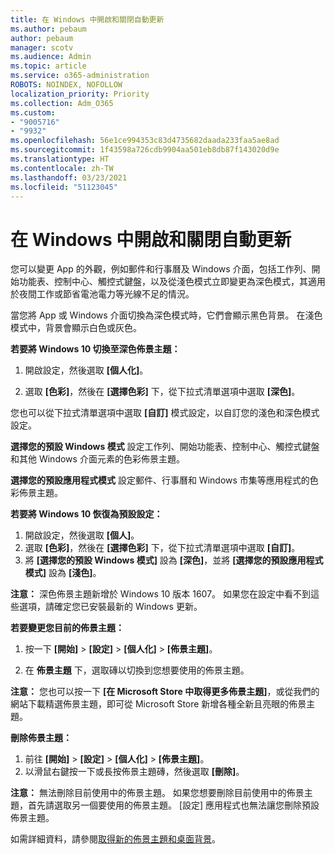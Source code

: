 ```yaml
---
title: 在 Windows 中開啟和關閉自動更新
ms.author: pebaum
author: pebaum
manager: scotv
ms.audience: Admin
ms.topic: article
ms.service: o365-administration
ROBOTS: NOINDEX, NOFOLLOW
localization_priority: Priority
ms.collection: Adm_O365
ms.custom:
- "9005716"
- "9932"
ms.openlocfilehash: 56e1ce994353c83d4735682daada233faa5ae8ad
ms.sourcegitcommit: 1f43598a726cdb9904aa501eb8db87f143020d9e
ms.translationtype: HT
ms.contentlocale: zh-TW
ms.lasthandoff: 03/23/2021
ms.locfileid: "51123045"
---
```

# <a name="turn-on-and-off-automatic-updates-in-windows"></a>在 Windows 中開啟和關閉自動更新

您可以變更 App 的外觀，例如郵件和行事曆及 Windows 介面，包括工作列、開始功能表、控制中心、觸控式鍵盤，以及從淺色模式立即變更為深色模式，其適用於夜間工作或節省電池電力等光線不足的情況。  

當您將 App 或 Windows 介面切換為深色模式時，它們會顯示黑色背景。 在淺色模式中，背景會顯示白色或灰色。
 
**若要將 Windows 10 切換至深色佈景主題：**

1. 開啟設定，然後選取 **[個人化]**。
  
1. 選取 **[色彩]**，然後在 **[選擇色彩]** 下，從下拉式清單選項中選取 **[深色]**。

您也可以從下拉式清單選項中選取 **[自訂]** 模式設定，以自訂您的淺色和深色模式設定。

**選擇您的預設 Windows 模式** 設定工作列、開始功能表、控制中心、觸控式鍵盤和其他 Windows 介面元素的色彩佈景主題。  

**選擇您的預設應用程式模式** 設定郵件、行事曆和 Windows 市集等應用程式的色彩佈景主題。
 
**若要將 Windows 10 恢復為預設設定：**

1. 開啟設定，然後選取 **[個人]**。  
1. 選取 **[色彩]**，然後在 **[選擇色彩]** 下，從下拉式清單選項中選取 **[自訂]**。  
1. 將 **[選擇您的預設 Windows 模式]** 設為 **[深色]**，並將 **[選擇您的預設應用程式模式]** 設為 **[淺色]**。

**注意：** 深色佈景主題新增於 Windows 10 版本 1607。 如果您在設定中看不到這些選項，請確定您已安裝最新的 Windows 更新。

**若要變更您目前的佈景主題：**

1. 按一下 **[開始]** > **[設定]** > **[個人化]** > **[佈景主題]**。  

1. 在 **佈景主題** 下，選取磚以切換到您想要使用的佈景主題。 

**注意：** 您也可以按一下 **[在 Microsoft Store 中取得更多佈景主題]**，或從我們的網站下載精選佈景主題，即可從 Microsoft Store 新增各種全新且亮眼的佈景主題。

**刪除佈景主題：**

1. 前往 **[開始]** > **[設定]** > **[個人化]** > **[佈景主題]**。 
1. 以滑鼠右鍵按一下或長按佈景主題磚，然後選取 **[刪除]**。 

**注意：** 無法刪除目前使用中的佈景主題。 如果您想要刪除目前使用中的佈景主題，首先請選取另一個要使用的佈景主題。 [設定] 應用程式也無法讓您刪除預設佈景主題。

如需詳細資料，請參閱[取得新的佈景主題和桌面背景](https://support.microsoft.com/windows/get-new-themes-and-desktop-backgrounds-09e3e0a6-02e3-5ecd-22a1-5d048e3cb0d3)。

